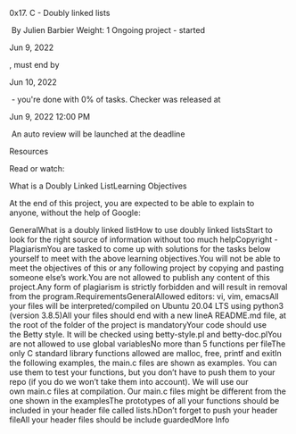 0x17. C - Doubly linked lists

 By Julien Barbier Weight: 1 Ongoing project - started 

Jun 9, 2022

, must end by 

Jun 10, 2022

 - you're done with 0% of tasks. Checker was released at 

Jun 9, 2022 12:00 PM

 An auto review will be launched at the deadline

Resources

Read or watch:

What is a Doubly Linked ListLearning Objectives

At the end of this project, you are expected to be able to explain to anyone, without the help of Google:

GeneralWhat is a doubly linked listHow to use doubly linked listsStart to look for the right source of information without too much helpCopyright - PlagiarismYou are tasked to come up with solutions for the tasks below yourself to meet with the above learning objectives.You will not be able to meet the objectives of this or any following project by copying and pasting someone else’s work.You are not allowed to publish any content of this project.Any form of plagiarism is strictly forbidden and will result in removal from the program.RequirementsGeneralAllowed editors: vi, vim, emacsAll your files will be interpreted/compiled on Ubuntu 20.04 LTS using python3 (version 3.8.5)All your files should end with a new lineA README.md file, at the root of the folder of the project is mandatoryYour code should use the Betty style. It will be checked using betty-style.pl and betty-doc.plYou are not allowed to use global variablesNo more than 5 functions per fileThe only C standard library functions allowed are malloc, free, printf and exitIn the following examples, the main.c files are shown as examples. You can use them to test your functions, but you don’t have to push them to your repo (if you do we won’t take them into account). We will use our own main.c files at compilation. Our main.c files might be different from the one shown in the examplesThe prototypes of all your functions should be included in your header file called lists.hDon’t forget to push your header fileAll your header files should be include guardedMore Info

